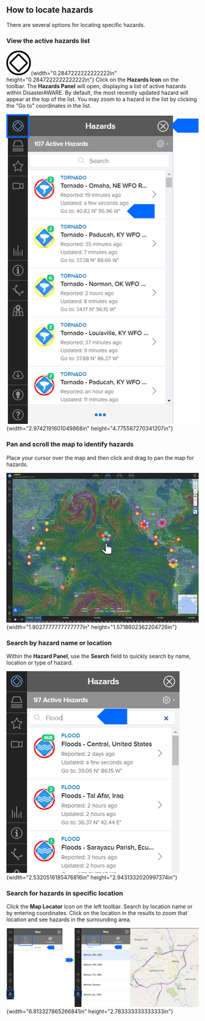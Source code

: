 How to locate hazards
---------------------

There are several options for locating specific hazards.

### View the active hazards list

![Hazards Icon](https://github.com/LuigiBella/PDC_test/blob/master/media/chpt_2/media/image3.png){width="0.2847222222222222in" height="0.2847222222222222in"} Click on the **Hazards Icon** on the toolbar. The **Hazards Panel** will open, displaying a list of active hazards within DisasterAWARE. By default, the most recently updated hazard will appear at the top of the list. You may zoom to a hazard in the list by clicking the "Go to" coordinates in the list.

![Hazards Panel](https://github.com/LuigiBella/PDC_test/blob/master/media/chpt_2/media/image4.png){width="2.9742191601049868in" height="4.775587270341207in"}

### Pan and scroll the map to identify hazards

Place your cursor over the map and then click and drag to pan the map for hazards.

![Pan with the cursor](https://github.com/LuigiBella/PDC_test/blob/master/media/chpt_2/media/image5.png){width="1.9027777777777777in" height="1.5718602362204726in"}

### Search by hazard name or location

Within the **Hazard Panel**, use the **Search** field to quickly search by name, location or type of hazard.

![Hazard panel search option](https://github.com/LuigiBella/PDC_test/blob/master/media/chpt_2/media/image6.png){width="2.5320516185476816in" height="2.9431332020997374in"}

### Search for hazards in specific location

Click the **Map Locator** icon on the left toolbar. Search by location name or by entering coordinates. Click on the location in the results to zoom that location and see hazards in the surrounding area.

![Map Locator Tool and search](https://github.com/LuigiBella/PDC_test/blob/master/media/chpt_2/media/image7.png){width="6.813327865266841in" height="2.783333333333333in"}
